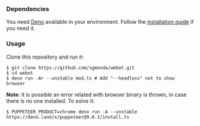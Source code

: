 ### Dependencies

You need [Deno](https://deno.land) available in your environment. Follow the [installation guide](https://deno.land/#installation) if you need it.

### Usage

Clone this repository and run it:

```
$ git clone https://github.com/sgmonda/webot.git
$ cd webot
$ deno run -Ar --unstable mod.ts # Add "--headless" not to show browser
```

**Note**: it is possible an error related with browser binary is thrown, in case there is no one installed. To solve it:

```
$ PUPPETEER_PRODUCT=chrome deno run -A --unstable https://deno.land/x/puppeteer@9.0.1/install.ts
```
